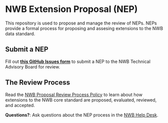 # NWB Extension Proposal (NEP)

This repository is used to propose and manage the review of NEPs. NEPs provide a formal process for proposing and assesing extensions to the NWB data standard. 

## Submit a NEP

Fill out [**this GitHub Issues form**](https://github.com/nwb-extensions/nep-review/issues/new?assignees=&labels=New+Proposal&projects=&template=submit_a_nep.yaml) to submit a NEP to the NWB Technical Advisory Board for review.

## The Review Process

Read the [NWB Proposal Review Process Policy](https://docs.google.com/document/d/1GbqDdsDsfJMkVGyzQUZwQKX6EOiA2IBEkgd2LtMK_Ik/edit#heading=h.a91wmumjusp8) to learn about how extensions to the NWB core standard are proposed, evaluated, reviewed, and accepted.

**Questions?**: Ask questions about the NEP process in the [NWB Help Desk](https://github.com/NeurodataWithoutBorders/helpdesk/discussions).
